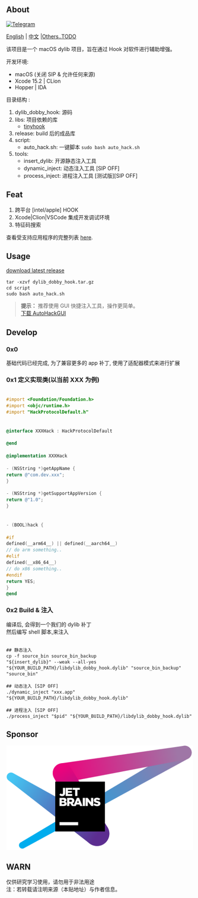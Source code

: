 ## About
[![Telegram](https://img.shields.io/badge/Join%20our%20Telegram-blue?logo=telegram)](https://t.me/dylib_dobby_hook_chat)

[English](https://github.com/marlkiller/dylib_dobby_hook/blob/master/README.md) | [中文](https://github.com/marlkiller/dylib_dobby_hook/blob/master/README.zh-CN.md) |[Others..TODO]()


该项目是一个 macOS dylib 项目，旨在通过 Hook 对软件进行辅助增强。

开发环境:

- macOS (关闭 SIP & 允许任何来源)
- Xcode 15.2 | CLion
- Hopper | IDA

目录结构 :

1. dylib_dobby_hook: 源码
2. libs: 项目依赖的库
   - [tinyhook](https://github.com/Antibioticss/tinyhook)
3. release: build 后的成品库
4. script:
    - auto_hack.sh: 一键脚本 `sudo bash auto_hack.sh`
5. tools: 
    - insert_dylib: 开源静态注入工具
    - dynamic_inject: 动态注入工具 [SIP OFF]
    - process_inject: 进程注入工具 [测试版][SIP OFF]

## Feat

1. 跨平台 [intel/apple] HOOK
2. Xcode|Clion|VSCode 集成开发调试环境
3. 特征码搜索

查看受支持应用程序的完整列表 [here](./supported-apps.md).

## Usage

[download latest release](https://github.com/marlkiller/dylib_dobby_hook/releases/download/latest/dylib_dobby_hook.tar.gz)

```shell
tar -xzvf dylib_dobby_hook.tar.gz
cd script 
sudo bash auto_hack.sh
```

> **提示：** 推荐使用 GUI 快捷注入工具，操作更简单。  
> [下载 AutoHackGUI](https://github.com/marlkiller/AutoHackGUI-Releases/releases/)

## Develop

### 0x0

基础代码已经完成, 为了兼容更多的 app 补丁, 使用了适配器模式来进行扩展

### 0x1 定义实现类(以当前 XXX 为例)

```objective-c

#import <Foundation/Foundation.h>
#import <objc/runtime.h>
#import "HackProtocolDefault.h"


@interface XXXHack : HackProtocolDefault

@end

@implementation XXXHack

- (NSString *)getAppName {
return @"com.dev.xxx";
}

- (NSString *)getSupportAppVersion {
return @"1.0";
}


- (BOOL)hack {

#if
defined(__arm64__) || defined(__aarch64__)
// do arm something..
#elif
defined(__x86_64__)
// do x86 something..
#endif
return YES;
}
@end

```

### 0x2 Build & 注入

编译后, 会得到一个我们的 dylib 补丁  
然后编写 shell 脚本,来注入

```shell

## 静态注入
cp -f source_bin source_bin_backup 
"${insert_dylib}" --weak --all-yes "${YOUR_BUILD_PATH}/libdylib_dobby_hook.dylib" "source_bin_backup" "source_bin"

## 动态注入 [SIP OFF]
./dynamic_inject "xxx.app" "${YOUR_BUILD_PATH}/libdylib_dobby_hook.dylib"

## 进程注入 [SIP OFF]
./process_inject "$pid" "${YOUR_BUILD_PATH}/libdylib_dobby_hook.dylib"
```


## Sponsor

[![JetBrains](jetbrains.svg)](https://www.jetbrains.com/?from=dylib_dobby_hook "JetBrains")

## WARN

仅供研究学习使用，请勿用于非法用途  
注：若转载请注明来源（本贴地址）与作者信息。

